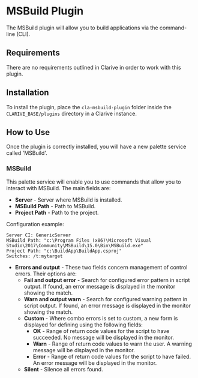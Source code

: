 # MSBuild Plugin

The MSBuild plugin will allow you to build applications via the command-line (CLI).

## Requirements

There are no requirements outlined in Clarive in order to work with this plugin.

## Installation

To install the plugin, place the `cla-msbuild-plugin` folder inside the `CLARIVE_BASE/plugins`
directory in a Clarive instance.

## How to Use

Once the plugin is correctly installed, you will have a new palette service called 'MSBuild'.


### MSBuild

This palette service will enable you to use commands that allow you to interact with MSBuild.
The main fields are:

- **Server** - Server where MSBuild is installed.
- **MSBuild Path** - Path to MSBuild. 
- **Project Path** - Path to the project.

Configuration example:

    Server CI: GenericServer
    MSBuild Path: "c:\Program Files (x86)\Microsoft Visual Studio\2017\Community\MSBuild\15.0\Bin\MSBuild.exe"
    Project Path: "c:\BuildApp\BuildApp.csproj"
    Switches: /t:mytarget

- **Errors and output** - These two fields concern management of control errors. Their options are:
   - **Fail and output error** - Search for configured error pattern in script output. If found, an error message is
     displayed in the monitor showing the match.
   - **Warn and output warn** - Search for configured warning pattern in script output. If found, an error message is
     displayed in the monitor showing the match.
   - **Custom** - Where combo errors is set to custom, a new form is displayed for defining using the following fields:
      - **OK** - Range of return code values for the script to have succeeded. No message will be displayed in the
        monitor.
      - **Warn** - Range of return code values to warn the user. A warning message will be displayed in the monitor.
      - **Error** - Range of return code values for the script to have failed. An error message will be displayed in the
        monitor.
   - **Silent** - Silence all errors found.


